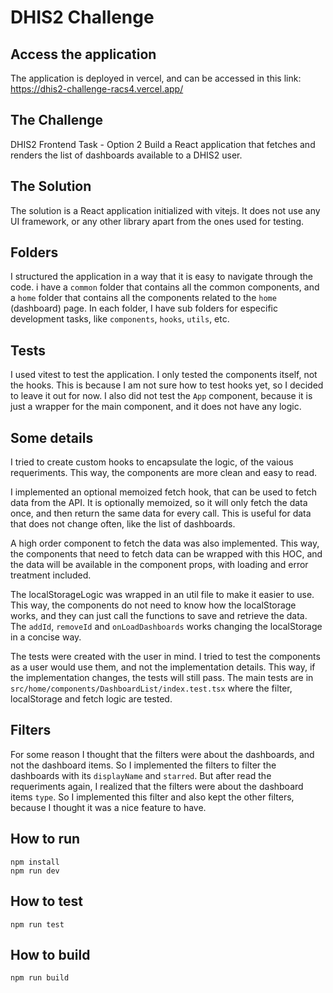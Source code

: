 # DHIS2 Challenge

## Access the application

The application is deployed in vercel, and can be accessed in this link: https://dhis2-challenge-racs4.vercel.app/

## The Challenge

DHIS2 Frontend Task - Option 2
Build a React application that fetches and renders the list of dashboards available to a DHIS2 user.

## The Solution

The solution is a React application initialized with vitejs. It does not use any UI framework, or any other library apart from the ones used for testing.

## Folders

I structured the application in a way that it is easy to navigate through the code. i have a `common` folder that contains all the common components, and a `home` folder that contains all the components related to the `home` (dashboard) page. In each folder, I have sub folders for especific development tasks, like `components`, `hooks`, `utils`, etc.

## Tests

I used vitest to test the application. I only tested the components itself, not the hooks. This is because I am not sure how to test hooks yet, so I decided to leave it out for now. I also did not test the `App` component, because it is just a wrapper for the main component, and it does not have any logic.

## Some details

I tried to create custom hooks to encapsulate the logic, of the vaious requeriments. This way, the components are more clean and easy to read.

I implemented an optional memoized fetch hook, that can be used to fetch data from the API. It is optionally memoized, so it will only fetch the data once, and then return the same data for every call. This is useful for data that does not change often, like the list of dashboards.

A high order component to fetch the data was also implemented. This way, the components that need to fetch data can be wrapped with this HOC, and the data will be available in the component props, with loading and error treatment included.

The localStorageLogic was wrapped in an util file to make it easier to use. This way, the components do not need to know how the localStorage works, and they can just call the functions to save and retrieve the data. The `addId`, `removeId` and `onLoadDashboards` works changing the localStorage in a concise way.

The tests were created with the user in mind. I tried to test the components as a user would use them, and not the implementation details. This way, if the implementation changes, the tests will still pass. The main tests are in `src/home/components/DashboardList/index.test.tsx` where the filter, localStorage and fetch logic are tested.

## Filters

For some reason I thought that the filters were about the dashboards, and not the dashboard items. So I implemented the filters to filter the dashboards with its `displayName` and `starred`. But after read the requeriments again, I realized that the filters were about the dashboard items `type`. So I implemented this filter and also kept the other filters, because I thought it was a nice feature to have.

## How to run

```
npm install
npm run dev
```

## How to test

```
npm run test
```

## How to build

```
npm run build
```
